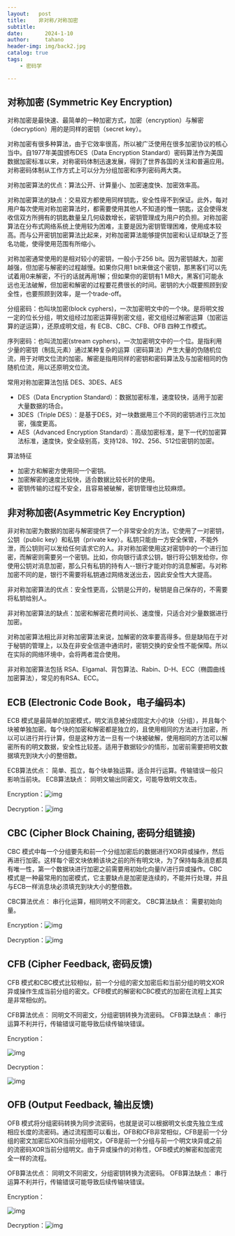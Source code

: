 ```yaml
---
layout:   post
title:    非对称/对称加密
subtitle:   
date:       2024-1-10
author:     tahano
header-img: img/back2.jpg
catalog: true
tags:
    - 密码学

---
```


## **对称加密 (Symmetric Key Encryption)** 

对称加密是最快速、最简单的一种加密方式，加密（encryption）与解密（decryption）用的是同样的密钥（secret key）。

对称加密有很多种算法，由于它效率很高，所以被广泛使用在很多加密协议的核心当中。自1977年美国颁布DES（Data Encryption Standard）密码算法作为美国数据加密标准以来，对称密码体制迅速发展，得到了世界各国的关注和普遍应用。对称密码体制从工作方式上可以分为分组加密和序列密码两大类。

对称加密算法的优点：算法公开、计算量小、加密速度快、加密效率高。

对称加密算法的缺点：交易双方都使用同样钥匙，安全性得不到保证。此外，每对用户每次使用对称加密算法时，都需要使用其他人不知道的惟一钥匙，这会使得发收信双方所拥有的钥匙数量呈几何级数增长，密钥管理成为用户的负担。对称加密算法在分布式网络系统上使用较为困难，主要是因为密钥管理困难，使用成本较高。而与公开密钥加密算法比起来，对称加密算法能够提供加密和认证却缺乏了签名功能，使得使用范围有所缩小。

对称加密通常使用的是相对较小的密钥，一般小于256 bit。因为密钥越大，加密越强，但加密与解密的过程越慢。如果你只用1 bit来做这个密钥，那黑客们可以先试着用0来解密，不行的话就再用1解；但如果你的密钥有1 MB大，黑客们可能永远也无法破解，但加密和解密的过程要花费很长的时间。密钥的大小既要照顾到安全性，也要照顾到效率，是一个trade-off。

分组密码：也叫块加密(block cyphers)，一次加密明文中的一个块。是将明文按一定的位长分组，明文组经过加密运算得到密文组，密文组经过解密运算（加密运算的逆运算），还原成明文组，有 ECB、CBC、CFB、OFB 四种工作模式。

序列密码：也叫流加密(stream cyphers)，一次加密明文中的一个位。是指利用少量的密钥（制乱元素）通过某种复杂的运算（密码算法）产生大量的伪随机位流，用于对明文位流的加密。解密是指用同样的密钥和密码算法及与加密相同的伪随机位流，用以还原明文位流。

常用对称加密算法包括 DES、3DES、AES

- DES（Data Encryption Standard）：数据加密标准，速度较快，适用于加密大量数据的场合。
-  3DES（Triple DES）：是基于DES，对一块数据用三个不同的密钥进行三次加密，强度更高。
- AES（Advanced Encryption Standard）：高级加密标准，是下一代的加密算法标准，速度快，安全级别高，支持128、192、256、512位密钥的加密。

算法特征

- 加密方和解密方使用同一个密钥。
- 加密解密的速度比较快，适合数据比较长时的使用。
- 密钥传输的过程不安全，且容易被破解，密钥管理也比较麻烦。

## **非对称加密(Asymmetric Key Encryption)**

非对称加密为数据的加密与解密提供了一个非常安全的方法，它使用了一对密钥，公钥（public key）和私钥（private key）。私钥只能由一方安全保管，不能外泄，而公钥则可以发给任何请求它的人。非对称加密使用这对密钥中的一个进行加密，而解密则需要另一个密钥。比如，你向银行请求公钥，银行将公钥发给你，你使用公钥对消息加密，那么只有私钥的持有人--银行才能对你的消息解密。与对称加密不同的是，银行不需要将私钥通过网络发送出去，因此安全性大大提高。

非对称加密算法的优点：安全性更高，公钥是公开的，秘钥是自己保存的，不需要将私钥给别人。

非对称加密算法的缺点：加密和解密花费时间长、速度慢，只适合对少量数据进行加密。

对称加密算法相比非对称加密算法来说，加解密的效率要高得多。但是缺陷在于对于秘钥的管理上，以及在非安全信道中通讯时，密钥交换的安全性不能保障。所以在实际的网络环境中，会将两者混合使用。

非对称加密算法包括 RSA、Elgamal、背包算法、Rabin、D-H、ECC（椭圆曲线加密算法），常见的有RSA、ECC。

## **ECB (Electronic Code Book，电子编码本)** 

ECB 模式是最简单的加密模式，明文消息被分成固定大小的块（分组），并且每个块被单独加密。每个块的加密和解密都是独立的，且使用相同的方法进行加密，所以可以进行并行计算，但是这种方法一旦有一个块被破解，使用相同的方法可以解密所有的明文数据，安全性比较差。适用于数据较少的情形，加密前需要把明文数据填充到块大小的整倍数。

ECB算法优点：
简单、孤立，每个块单独运算。适合并行运算。传输错误一般只影响当前块。
ECB算法缺点：
同明文输出同密文，可能导致明文攻击。

Encryption：![img](https://img2018.cnblogs.com/blog/1594459/201903/1594459-20190324171614581-366182122.png)

Decryption：![img](https://img2018.cnblogs.com/blog/1594459/201903/1594459-20190324171618967-605244121.png)

## **CBC (Cipher Block Chaining, 密码分组链接)**

CBC 模式中每一个分组要先和前一个分组加密后的数据进行XOR异或操作，然后再进行加密。这样每个密文块依赖该块之前的所有明文块，为了保持每条消息都具有唯一性，第一个数据块进行加密之前需要用初始化向量IV进行异或操作。CBC模式是一种最常用的加密模式，它主要缺点是加密是连续的，不能并行处理，并且与ECB一样消息块必须填充到块大小的整倍数。 

CBC算法优点：
串行化运算，相同明文不同密文。
CBC算法缺点：
需要初始向量。

Encryption：![img](https://img2018.cnblogs.com/blog/1594459/201903/1594459-20190324172036320-1357822301.png)

Decryption：![img](https://img2018.cnblogs.com/blog/1594459/201903/1594459-20190324172054602-1165374815.png)

## **CFB (Cipher Feedback, 密码反馈)**

CFB 模式和CBC模式比较相似，前一个分组的密文加密后和当前分组的明文XOR异或操作生成当前分组的密文。CFB模式的解密和CBC模式的加密在流程上其实是非常相似的。

CFB算法优点：
同明文不同密文，分组密钥转换为流密码。
CFB算法缺点：
串行运算不利并行，传输错误可能导致后续传输块错误。

Encryption：

![img](https://img2018.cnblogs.com/blog/1594459/201903/1594459-20190324172323952-1645782006.png)

Decryption：

![img](https://img2018.cnblogs.com/blog/1594459/201903/1594459-20190324172328835-798117264.png)

## **OFB (Output Feedback, 输出反馈)**

OFB 模式将分组密码转换为同步流密码，也就是说可以根据明文长度先独立生成相应长度的流密码。通过流程图可以看出，OFB和CFB非常相似，CFB是前一个分组的密文加密后XOR当前分组明文，OFB是前一个分组与前一个明文块异或之前的流密码XOR当前分组明文。由于异或操作的对称性，OFB模式的解密和加密完全一样的流程。 

OFB算法优点：
同明文不同密文，分组密钥转换为流密码。
OFB算法缺点：
串行运算不利并行，传输错误可能导致后续传输块错误。

Encryption：

 ![img](https://img2018.cnblogs.com/blog/1594459/201903/1594459-20190324172708761-1260241638.png)

Decryption：![img](https://img2018.cnblogs.com/blog/1594459/201903/1594459-20190324172759252-613362580.png)



 
